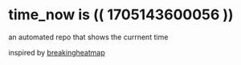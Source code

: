 # time_now is (( 1705143600056 ))

an automated repo that shows the currnent time

inspired by [breakingheatmap](https://github.com/breakingheatmap/breakingheatmap)